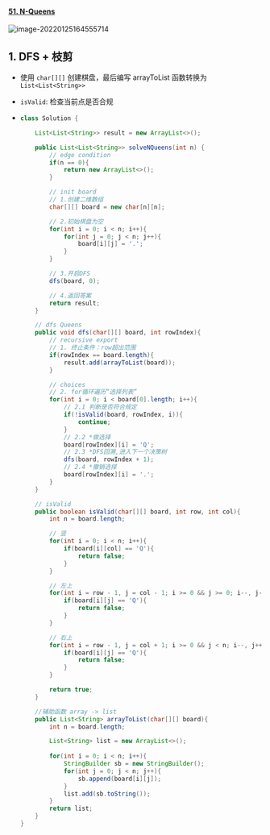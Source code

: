 #### [51. N-Queens](https://leetcode-cn.com/problems/n-queens/)

![image-20220125164555714](https://raw.githubusercontent.com/TWDH/Leetcode-From-Zero/pictures/img/image-20220125164555714.png)

## 1. DFS + 枝剪

- 使用 `char[][]` 创建棋盘，最后编写 arrayToList 函数转换为 `List<List<String>>`

- `isValid`: 检查当前点是否合规

- ```java
  class Solution {
  
      List<List<String>> result = new ArrayList<>();
  
      public List<List<String>> solveNQueens(int n) {
          // edge condition
          if(n == 0){
              return new ArrayList<>();
          }
  
          // init board
          // 1.创建二维数组
          char[][] board = new char[n][n];  
  
          // 2.初始棋盘为空
          for(int i = 0; i < n; i++){
              for(int j = 0; j < n; j++){
                  board[i][j] = '.';
              }
          }
  
          // 3.开启DFS
          dfs(board, 0);
  
          // 4.返回答案
          return result;
      }
  
      // dfs Queens
      public void dfs(char[][] board, int rowIndex){
          // recursive export 
          // 1. 终止条件：row超出范围
          if(rowIndex == board.length){
              result.add(arrayToList(board));
          }
  
          // choices
          // 2. for循环遍历“选择列表”
          for(int i = 0; i < board[0].length; i++){
              // 2.1 判断是否符合规定
              if(!isValid(board, rowIndex, i)){
                  continue;
              }
              // 2.2 *做选择
              board[rowIndex][i] = 'Q';
              // 2.3 *DFS回溯,进入下一个决策树
              dfs(board, rowIndex + 1);
              // 2.4 *撤销选择
              board[rowIndex][i] = '.';
          }
      }
  
      // isValid
      public boolean isValid(char[][] board, int row, int col){
          int n = board.length;
  
          // 竖
          for(int i = 0; i < n; i++){
              if(board[i][col] == 'Q'){
                  return false;
              }
          }
  
          // 左上
          for(int i = row - 1, j = col - 1; i >= 0 && j >= 0; i--, j--){
              if(board[i][j] == 'Q'){
                  return false;
              }
          }
  
          // 右上
          for(int i = row - 1, j = col + 1; i >= 0 && j < n; i--, j++){
              if(board[i][j] == 'Q'){
                  return false;
              }
          }
  
          return true;
      }
  
      //辅助函数 array -> list
      public List<String> arrayToList(char[][] board){
          int n = board.length;
  
          List<String> list = new ArrayList<>();
          
          for(int i = 0; i < n; i++){
              StringBuilder sb = new StringBuilder();
              for(int j = 0; j < n; j++){
                  sb.append(board[i][j]);
              }
              list.add(sb.toString());
          }
          return list;
      }
  }
  ```



